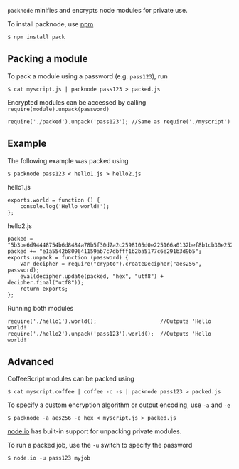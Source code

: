 `packnode` minifies and encrypts node modules for private use.

To install packnode, use [npm](http://github.com/isaacs/npm)

    $ npm install pack

## Packing a module
    
To pack a module using a password (e.g. `pass123`), run

    $ cat myscript.js | packnode pass123 > packed.js
    
Encrypted modules can be accessed by calling `require(module).unpack(password)`

    require('./packed').unpack('pass123'); //Same as require('./myscript')
    
## Example

The following example was packed using

    $ packnode pass123 < hello1.js > hello2.js

hello1.js

    exports.world = function () {
        console.log('Hello world!');
    };

hello2.js

	packed =  "5b3be6d94448754b6d8484a78b5f30d7a2c2598105d0e225166a0132bef8b1cb30e252c835e25d40";
	packed += "e1a5542b809641159ab7c7dbfff1b2ba5177c6e291b3d9b5";
	exports.unpack = function (password) {
		var decipher = require("crypto").createDecipher("aes256", password);
		eval(decipher.update(packed, "hex", "utf8") + decipher.final("utf8"));
		return exports;
	};

Running both modules

    require('./hello1').world();                    //Outputs 'Hello world!'
    require('./hello2').unpack('pass123').world();  //Outputs 'Hello world!'

## Advanced

CoffeeScript modules can be packed using
    
    $ cat myscript.coffee | coffee -c -s | packnode pass123 > packed.js
    
To specify a custom encryption algorithm or output encoding, use `-a` and `-e`

    $ packnode -a aes256 -e hex < myscript.js > packed.js
    
[node.io](http://node.io) has built-in support for unpacking private modules.

To run a packed job, use the `-u` switch to specify the password

    $ node.io -u pass123 myjob